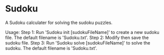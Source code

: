 # Sudoku
A Sudoku calculater for solving the sudoku puzzles.

Usage:
    Step 1: Run 'Sudoku init [sudokuFileName]' to create a new sudoku file. The default filename is 'Sudoku.txt'.
    Step 2: Modify then save the sudoku file.
    Step 3: Run 'Sudoku solve [sudokuFileName]' to solve the sudoku. The default filename is 'Sudoku.txt'.